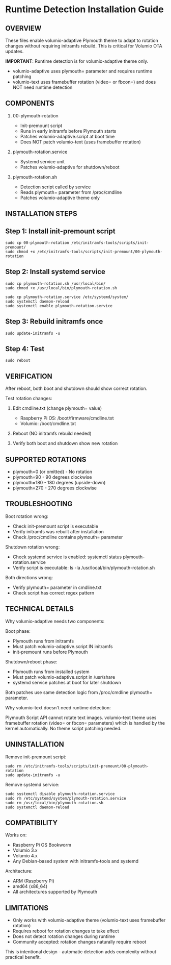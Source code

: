 Runtime Detection Installation Guide
=====================================

OVERVIEW
--------

These files enable volumio-adaptive Plymouth theme to adapt to rotation changes
without requiring initramfs rebuild. This is critical for Volumio OTA updates.

**IMPORTANT**: Runtime detection is for volumio-adaptive theme only.
- volumio-adaptive uses plymouth= parameter and requires runtime patching
- volumio-text uses framebuffer rotation (video= or fbcon=) and does NOT need runtime detection

COMPONENTS
----------

1. 00-plymouth-rotation
   - Init-premount script
   - Runs in early initramfs before Plymouth starts
   - Patches volumio-adaptive.script at boot time
   - Does NOT patch volumio-text (uses framebuffer rotation)

2. plymouth-rotation.service
   - Systemd service unit
   - Patches volumio-adaptive for shutdown/reboot
   
3. plymouth-rotation.sh
   - Detection script called by service
   - Reads plymouth= parameter from /proc/cmdline
   - Patches volumio-adaptive theme only

INSTALLATION STEPS
------------------

Step 1: Install init-premount script
-------------------------------------

    sudo cp 00-plymouth-rotation /etc/initramfs-tools/scripts/init-premount/
    sudo chmod +x /etc/initramfs-tools/scripts/init-premount/00-plymouth-rotation

Step 2: Install systemd service
--------------------------------

    sudo cp plymouth-rotation.sh /usr/local/bin/
    sudo chmod +x /usr/local/bin/plymouth-rotation.sh
    
    sudo cp plymouth-rotation.service /etc/systemd/system/
    sudo systemctl daemon-reload
    sudo systemctl enable plymouth-rotation.service

Step 3: Rebuild initramfs once
-------------------------------

    sudo update-initramfs -u

Step 4: Test
------------

    sudo reboot

VERIFICATION
------------

After reboot, both boot and shutdown should show correct rotation.

Test rotation changes:

1. Edit cmdline.txt (change plymouth= value)
   - Raspberry Pi OS: /boot/firmware/cmdline.txt
   - Volumio: /boot/cmdline.txt

2. Reboot (NO initramfs rebuild needed)

3. Verify both boot and shutdown show new rotation

SUPPORTED ROTATIONS
-------------------

- plymouth=0   (or omitted) - No rotation
- plymouth=90  - 90 degrees clockwise
- plymouth=180 - 180 degrees (upside-down)
- plymouth=270 - 270 degrees clockwise

TROUBLESHOOTING
---------------

Boot rotation wrong:
- Check init-premount script is executable
- Verify initramfs was rebuilt after installation
- Check /proc/cmdline contains plymouth= parameter

Shutdown rotation wrong:
- Check systemd service is enabled:
  systemctl status plymouth-rotation.service
- Verify script is executable:
  ls -la /usr/local/bin/plymouth-rotation.sh

Both directions wrong:
- Verify plymouth= parameter in cmdline.txt
- Check script has correct regex pattern

TECHNICAL DETAILS
-----------------

Why volumio-adaptive needs two components:

Boot phase:
- Plymouth runs from initramfs
- Must patch volumio-adaptive.script IN initramfs
- init-premount runs before Plymouth

Shutdown/reboot phase:
- Plymouth runs from installed system
- Must patch volumio-adaptive.script in /usr/share
- systemd service patches at boot for later shutdown

Both patches use same detection logic from /proc/cmdline plymouth= parameter.

Why volumio-text doesn't need runtime detection:

Plymouth Script API cannot rotate text images. volumio-text theme uses
framebuffer rotation (video= or fbcon= parameters) which is handled by
the kernel automatically. No theme script patching needed.

UNINSTALLATION
--------------

Remove init-premount script:

    sudo rm /etc/initramfs-tools/scripts/init-premount/00-plymouth-rotation
    sudo update-initramfs -u

Remove systemd service:

    sudo systemctl disable plymouth-rotation.service
    sudo rm /etc/systemd/system/plymouth-rotation.service
    sudo rm /usr/local/bin/plymouth-rotation.sh
    sudo systemctl daemon-reload

COMPATIBILITY
-------------

Works on:
- Raspberry Pi OS Bookworm
- Volumio 3.x
- Volumio 4.x
- Any Debian-based system with initramfs-tools and systemd

Architecture:
- ARM (Raspberry Pi)
- amd64 (x86_64)
- All architectures supported by Plymouth

LIMITATIONS
-----------

- Only works with volumio-adaptive theme (volumio-text uses framebuffer rotation)
- Requires reboot for rotation changes to take effect
- Does not detect rotation changes during runtime
- Community accepted: rotation changes naturally require reboot

This is intentional design - automatic detection adds complexity
without practical benefit.
